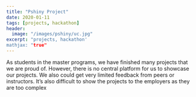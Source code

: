 ```yaml
---
title: "Pshiny Project"
date: 2020-01-11
tags: [projects, hackathon]
header:
  image: "/images/pshiny/uc.jpg"
excerpt: "projects, hackathon'
mathjax: "true"
---
```


As students in the master programs, we have finished many projects that we are proud of. However, there
is no central platform for us to showcase our projects. We also could get very limited feedback from peers
or instructors. It’s also difficult to show the projects to the employers as they are too complex
